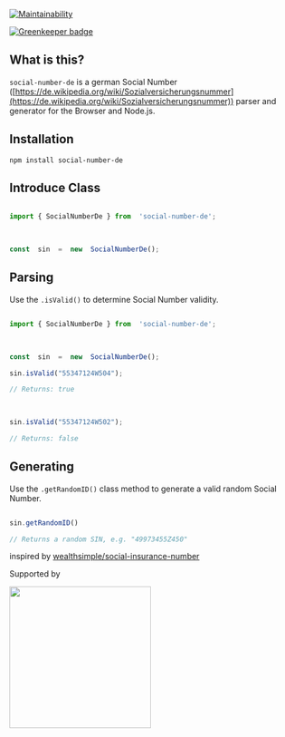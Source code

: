 [![Maintainability](https://api.codeclimate.com/v1/badges/ccbde15d6457dcf08be2/maintainability)](https://codeclimate.com/github/jnnkm/social-number-de/maintainability)

[![Greenkeeper badge](https://badges.greenkeeper.io/jnnkm/social-number-de.svg)](https://greenkeeper.io/)

  

## What is this?

  

`social-number-de` is a german Social Number ([https://de.wikipedia.org/wiki/Sozialversicherungsnummer](https://de.wikipedia.org/wiki/Sozialversicherungsnummer)) parser and generator for the Browser and Node.js.

  

## Installation

  

`npm install social-number-de`

  

## Introduce Class

  

```javascript

import { SocialNumberDe } from  'social-number-de';

  

const  sin  =  new  SocialNumberDe();

```

  

## Parsing

  

Use the `.isValid()` to determine Social Number validity.

  

```javascript

import { SocialNumberDe } from  'social-number-de';

  

const  sin  =  new  SocialNumberDe();

sin.isValid("55347124W504");

// Returns: true

  

sin.isValid("55347124W502");

// Returns: false

```

  
  

## Generating

  

Use the `.getRandomID()` class method to generate a valid random Social Number.

  

```javascript

sin.getRandomID()

// Returns a random SIN, e.g. "49973455Z450"

```

  
  

inspired by [wealthsimple/social-insurance-number](https://github.com/wealthsimple/social-insurance-number)

Supported by


<img src="https://p14.zdusercontent.com/attachment/1015988/1NoVEeqUSIpU4tzuRbqhGz0AS" width="250">